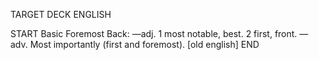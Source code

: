 TARGET DECK
ENGLISH

START
Basic
Foremost
Back: —adj. 1 most notable, best. 2 first, front. —adv. Most importantly (first and foremost). [old english]
END
